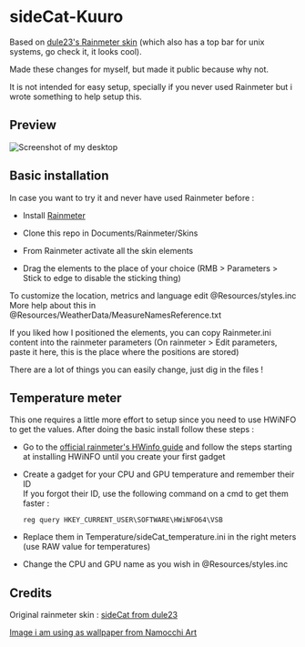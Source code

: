 # sideCat-Kuuro

Based on [dule23's Rainmeter skin](https://www.deviantart.com/dule23/art/Catppuccin-Rainmeter-skin-914252677/) (which also has a top bar for unix systems, go check it, it looks cool).

Made these changes for myself, but made it public because why not.

It is not intended for easy setup, specially if you never used Rainmeter but i wrote something to help setup this.

## Preview

![Screenshot of my desktop](https://i.imgur.com/72w89yi.png)

## Basic installation

In case you want to try it and never have used Rainmeter before :

- Install [Rainmeter](https://www.rainmeter.net/)

- Clone this repo in Documents/Rainmeter/Skins

- From Rainmeter activate all the skin elements

- Drag the elements to the place of your choice (RMB > Parameters > Stick to edge to disable the sticking thing)

To customize the location, metrics and language edit @Resources/styles.inc<br>
More help about this in @Resources/WeatherData/MeasureNamesReference.txt

If you liked how I positioned the elements, you can copy Rainmeter.ini content into the rainmeter parameters (On rainmeter > Edit parameters, paste it here, this is the place where the positions are stored)

There are a lot of things you can easily change, just dig in the files !

## Temperature meter

This one requires a little more effort to setup since you need to use HWiNFO to get the values. After doing the basic install follow these steps :

- Go to the [official rainmeter's HWinfo guide](https://docs.rainmeter.net/tips/hwinfo/) and follow the steps starting at installing HWiNFO until you create your first gadget

- Create a gadget for your CPU and GPU temperature and remember their ID<br>
  If you forgot their ID, use the following command on a cmd to get them faster :
  ```
  reg query HKEY_CURRENT_USER\SOFTWARE\HWiNFO64\VSB
  ```

- Replace them in Temperature/sideCat_temperature.ini in the right meters (use RAW value for temperatures)

- Change the CPU and GPU name as you wish in @Resources/styles.inc

## Credits

Original rainmeter skin : [sideCat from dule23](https://www.deviantart.com/dule23/art/Catppuccin-Rainmeter-skin-914252677/)

[Image i am using as wallpaper from Namocchi Art](https://www.artstation.com/artwork/4XRwzY/)
